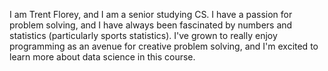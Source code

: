 I am Trent Florey, and I am a senior studying CS. I have a passion for problem solving, and I have always been fascinated by numbers and statistics (particularly sports statistics). I've grown to really enjoy programming as an avenue for creative problem solving, and I'm excited to learn more about data science in this course.
